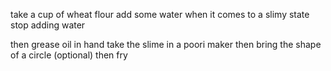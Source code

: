 take a cup of wheat flour
add some water when it comes to a slimy state stop adding water

then grease oil in hand 
take the slime in a poori maker 
then bring the shape of a circle (optional)
then fry
